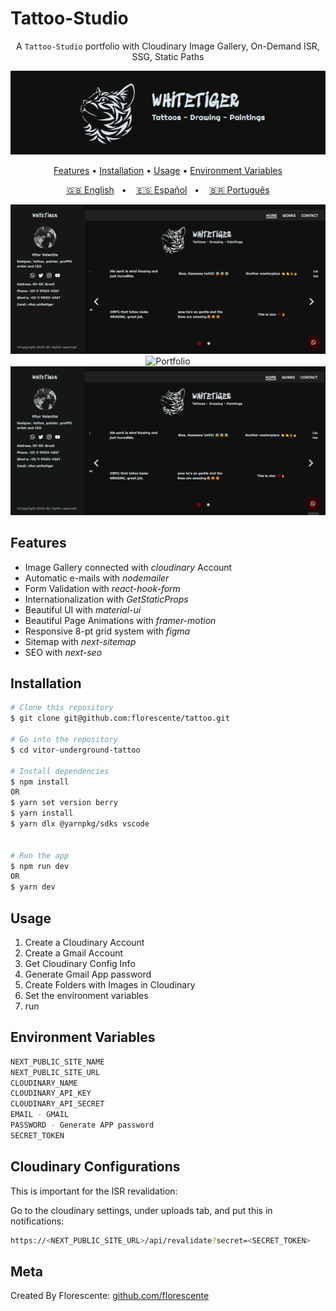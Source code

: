 # Tattoo-Studio

<div align="center">

A `Tattoo-Studio` portfolio with Cloudinary Image Gallery, On-Demand ISR, SSG, Static Paths

![Banner](/public/Banner.png?raw=true)

[Features](#features) •
[Installation](#installation) •
[Usage](#usage) •
[Environment Variables](#environment-variables)

[🇬🇧 English](/README.md)&nbsp;&nbsp; • &nbsp;&nbsp;
[🇪🇸 Español](/README.es.md)&nbsp;&nbsp; • &nbsp;&nbsp;
[🇧🇷 Português](/README.pt-BR.md)

![Home](/public/Home.gif)
![Portfolio](/public/Portfolio.gif)
![Contact](/public/Contact.gif)

</div>

## Features

- Image Gallery connected with _cloudinary_ Account
- Automatic e-mails with _nodemailer_
- Form Validation with _react-hook-form_
- Internationalization with _GetStaticProps_
- Beautiful UI with _material-ui_
- Beautiful Page Animations with _framer-motion_
- Responsive 8-pt grid system with _figma_
- Sitemap with _next-sitemap_
- SEO with _next-seo_

## Installation

```sh
# Clone this repository
$ git clone git@github.com:florescente/tattoo.git

# Go into the repository
$ cd vitor-underground-tattoo

# Install dependencies
$ npm install
OR
$ yarn set version berry
$ yarn install
$ yarn dlx @yarnpkg/sdks vscode


# Run the app
$ npm run dev
OR
$ yarn dev
```

## Usage

1. Create a Cloudinary Account
2. Create a Gmail Account
3. Get Cloudinary Config Info
4. Generate Gmail App password
5. Create Folders with Images in Cloudinary
6. Set the environment variables
7. run

## Environment Variables

```bash
NEXT_PUBLIC_SITE_NAME
NEXT_PUBLIC_SITE_URL
CLOUDINARY_NAME
CLOUDINARY_API_KEY
CLOUDINARY_API_SECRET
EMAIL - GMAIL
PASSWORD - Generate APP password
SECRET_TOKEN
```

## Cloudinary Configurations

This is important for the ISR revalidation:

Go to the cloudinary settings, under uploads tab, and put this in notifications:

```bash
https://<NEXT_PUBLIC_SITE_URL>/api/revalidate?secret=<SECRET_TOKEN>
```

## Meta

Created By Florescente:
[github.com/florescente](https://github.com/florescente)
